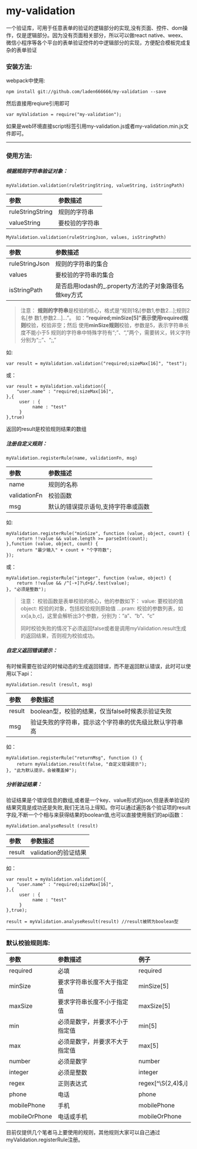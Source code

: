 # my-validation
一个验证库，可用于任意表单的验证的逻辑部分的实现,没有页面、控件、dom操作，仅是逻辑部分。因为没有页面相关部分，所以可以做react native、weex、微信小程序等各个平台的表单验证控件的中逻辑部分的实现，方便配合模板完成复杂的表单验证
### 安装方法:
webpack中使用:
```
npm install git://github.com/laden666666/my-validation --save
```
然后直接用reqiure引用即可
```
var myValidation = require("my-validation");
```
如果是web环境直接script标签引用my-validation.js或者my-validation.min.js文件即可。

---
### 使用方法:
##### 根据规则字符串验证对象：
```
myValidation.validation(ruleStringString, valueString, isStringPath)
```

|	参数	|	参数描述	|
|:---|:---|
|	ruleStringString	|	规则的字符串	|
|	valueString		|	要校验的字符串	|

```
MyValidation.validation(ruleStringJson, values, isStringPath)
```
|	参数	|	参数描述	|
|:---|:---|
|	ruleStringJson	|	规则的字符串的集合	|
|	values		|	要校验的字符串的集合	|
|	isStringPath	|	是否启用lodash的_.property方法的子对象路径名做key方式	|
 >注意：
 >**规则的字符串**是校验的核心，格式是“规则1名[参数1,参数2...];规则2名[参 数1,参数2...]...”。
 >如：**“required;minSize[5]”**表示使用**required规则**校验，校验非空；然后 使用**minSize规则**校验，参数是5，表示字符串长度不能小于5
 >规则的字符串中特殊字符有“;”、“,”两个，需要转义，转义字符分别为“;;”、“;,”

如:
```
var result = myValidation.validation("required;sizeMax[16]", "test");
```
或：
```
var result = myValidation.validation({
    "user.name" : "required;sizeMax[16]",
},{
     user : {
          name : "test"
     }
},true)
```
返回的result是校验规则结果的数组
<br/>
##### 注册自定义规则：
```
myValidation.registerRule(name, validationFn, msg)
```

|	参数	|	参数描述	|
|:---|:---|
|	name	|	规则的名称	|
|	validationFn		|	校验函数	|
|	msg	|	默认的错误提示语句,支持字符串或函数	|

如:
```
myValidation.registerRule("minSize", function (value, object, count) {
    return !!value && value.length >= parseInt(count);
},function (value, object, count) {
    return "最少输入" + count + "个字符数";
});
```
或：
```
myValidation.registerRule("integer", function (value, object) {
    return !!value && /^[-+]?\d+$/.test(value);
}, "必须是整数");
```
 >注意：
 >校验函数是表单校验的核心，他的参数如下：
 >value:     要校验的值
 >object:    校验的对象，包括校验规则原始值
 >...pram:    校验的参数列表，如xx[a,b,c]，这里会解析出3个参数，分别为：“a”、“b”、“c”
 >
 > 同时校验失败的情况下必须返回false或者是调用myValidation.result生成的返回结果，否则视为校验成功。

##### 自定义返回错误提示：

有时候需要在验证的时候动态的生成返回错误，而不是返回默认错误，此时可以使用以下api：
```
myValidation.result (result, msg)
```
|	参数	|	参数描述	|
|:---|:---|
|	result	|	boolean型，校验的结果，仅当false时候表示验证失败	|
|	msg		|	验证失败的字符串，提示这个字符串的优先级比默认字符串高	|

如：

```
myValidation.registerRule("returnMsg", function () {
    return myValidation.result(false, "自定义错误提示");
}, "此为默认提示，会被覆盖掉");
```

##### 分析验证结果：

验证结果是个错误信息的数组,或者是一个key、value形式的json,但是表单验证的结果究竟是成功还是失败,我们无法马上得知。你可以通过遍历各个验证项的result字段,不断一个个相与来获得结果的boolean值,也可以直接使用我们的api函数：

```
myValidation.analyseResult (result)
```

|	参数	|	参数描述	|
|:---|:---|
|	result	|	validation的验证结果	|

如：

```
var result = myValidation.validation({
    "user.name" : "required;sizeMax[16]",
},{
     user : {
          name : "test"
     }
},true);

result = myValidation.analyseResult(result) //result被转为boolean型
```

----

### 默认校验规则库:

|	参数	|	参数描述	|	例子	|
|:---|:---|:---|
|	required	|	必填	|	required |
|	minSize		|	要求字符串长度不大于指定值	|	minSize[5]	|
|	maxSize		|	要求字符串长度不小于指定值	|	maxSize[5]	|
|	min	|	必须是数字，并要求不小于指定值	|	min[5]	|
|	max	|	必须是数字，并要求不大于指定值	|	max[5]	|
|	number	|	必须是数字	|	number	|
|	integer	|	必须是整数	|	integer	|
|	regex	|	正则表达式	|	regex[^\\S{2,4}$,i]	|
|	phone	|	电话	|	phone	|
|	mobilePhone	|	手机	|	mobilePhone	|
|	mobileOrPhone	|	电话或手机	|	mobileOrPhone	|

目前仅提供几个笔者马上要使用的规则，其他规则大家可以自己通过myValidation.registerRule注册。
